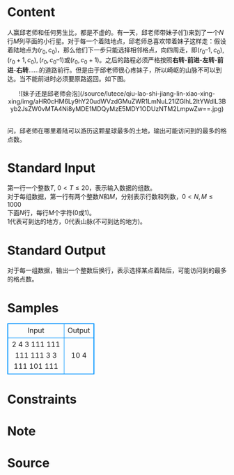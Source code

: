 
# Content

人赢邱老师和任何男生比，都是不虚的。有一天，邱老师带妹子(们)来到了一个$N$行$M$列平面的小行星。对于每一个着陆地点，邱老师总喜欢带着妹子这样走：假设着陆地点为$(r_0, c_0)$，那么他们下一步只能选择相邻格点，向四周走，即$(r_0–1, c_0)$, $(r_0 + 1, c_0)$, $(r_0, c_0–1)$或$(r_0, c_0 + 1)$。之后的路程必须严格按照**右转**-**前进**-**左转**-**前进**-**右转**......的道路前行。但是由于邱老师很心疼妹子，所以崎岖的山脉不可以到达。当不能前进时必须要原路返回。如下图。

<center>![妹子还是邱老师会泡](/source/lutece/qiu-lao-shi-jiang-lin-xiao-xing-xing/img/aHR0cHM6Ly9hY20udWVzdGMuZWR1LmNuL21lZGlhL2ltYWdlL3Byb2JsZW0vMTA4Ni8yMDE1MDQyMzE5MDY1ODUzNTM2LmpwZw==.jpg)</center></br>


问，邱老师在哪里着陆可以游历这颗星球最多的土地，输出可能访问到的最多的格点数。

# Standard Input

第一行一个整数$T$, $0< T\le 20$，表示输入数据的组数。</br>
对于每组数据，第一行有两个整数$N$和$M$，分别表示行数和列数，$0< N,M\le 1000$</br>
下面$N$行，每行$M$个字符($0$或$1$)。</br>
$1$代表可到达的地方，$0$代表山脉(不可到达的地方)。

# Standard Output

对于每一组数据，输出一个整数后换行，表示选择某点着陆后，可能访问到的最多的格点数。

# Samples

<style>
        table,table tr th, table tr td { border:1px solid #0094ff; }
        table { width: 200px; min-height: 25px; line-height: 25px; text-align: center; border-collapse: collapse;}   
    </style>
<table>
	<tr>
		<td>Input</td>
		<td>Output</td>
	</tr>
<tr><td>2
4 3
111
111
111
111
3 3
111
101
111</td><td>10
4
</td></tr></table>


# Constraints



# Note



# Source


